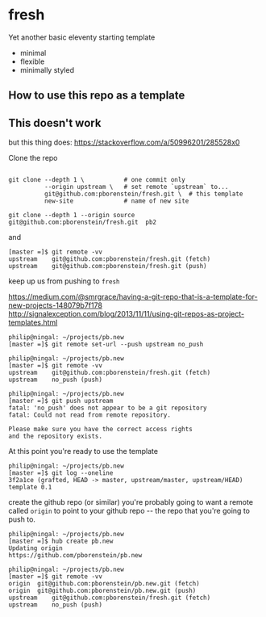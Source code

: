 # fresh

Yet another basic eleventy starting template

- minimal
- flexible
- minimally styled

## How to use this repo as a template




## This doesn't work 

but this thing does: https://stackoverflow.com/a/50996201/285528x0

Clone the repo 

``` shell

git clone --depth 1 \           # one commit only
          --origin upstream \   # set remote `upstream` to...
          git@github.com:pborenstein/fresh.git \  # this template
          new-site              # name of new site

git clone --depth 1 --origin source  git@github.com:pborenstein/fresh.git  pb2

```

and

``` shell
[master =]$ git remote -vv
upstream	git@github.com:pborenstein/fresh.git (fetch)
upstream	git@github.com:pborenstein/fresh.git (push)
```

keep up us from pushing to `fresh`

https://medium.com/@smrgrace/having-a-git-repo-that-is-a-template-for-new-projects-148079b7f178
http://signalexception.com/blog/2013/11/11/using-git-repos-as-project-templates.html


``` shell
philip@ningal: ~/projects/pb.new
[master =]$ git remote set-url --push upstream no_push

philip@ningal: ~/projects/pb.new
[master =]$ git remote -vv
upstream	git@github.com:pborenstein/fresh.git (fetch)
upstream	no_push (push)

philip@ningal: ~/projects/pb.new
[master =]$ git push upstream
fatal: 'no_push' does not appear to be a git repository
fatal: Could not read from remote repository.

Please make sure you have the correct access rights
and the repository exists.
```

At this point you're ready to use the template

``` shell
philip@ningal: ~/projects/pb.new
[master =]$ git log --oneline
3f2a1ce (grafted, HEAD -> master, upstream/master, upstream/HEAD) template 0.1
```

create the github repo (or similar)
you're probably going to want a remote
called `origin` to point to your github
repo -- the repo that you're going to push to.

``` shell
philip@ningal: ~/projects/pb.new
[master =]$ hub create pb.new
Updating origin
https://github.com/pborenstein/pb.new

philip@ningal: ~/projects/pb.new
[master =]$ git remote -vv
origin	git@github.com:pborenstein/pb.new.git (fetch)
origin	git@github.com:pborenstein/pb.new.git (push)
upstream	git@github.com:pborenstein/fresh.git (fetch)
upstream	no_push (push)

```
